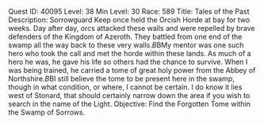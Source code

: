 Quest ID: 40095
Level: 38
Min Level: 30
Race: 589
Title: Tales of the Past
Description: Sorrowguard Keep once held the Orcish Horde at bay for two weeks. Day after day, orcs attacked these walls and were repelled by brave defenders of the Kingdom of Azeroth. They battled from one end of the swamp all the way back to these very walls.$B$BMy mentor was one such hero who took the call and met the horde within these lands. As much of a hero he was, he gave his life so others had the chance to survive. When I was being trained, he carried a tome of great holy power from the Abbey of Northshire.$B$BI still believe the tome to be present here in the swamp, though in what condition, or where, I cannot be certain. I do know it lies west of Stonard, that should certainly narrow down the area if you wish to search in the name of the Light.
Objective: Find the Forgotten Tome within the Swamp of Sorrows.
